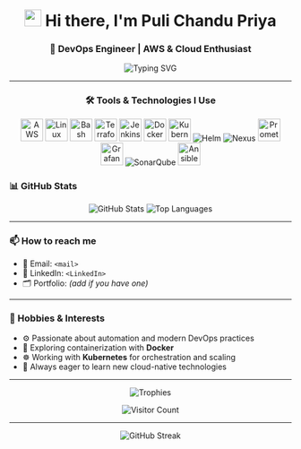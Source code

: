 
<h1 align="center">
  <img src="https://raw.githubusercontent.com/MartinHeinz/MartinHeinz/master/wave.gif" width="30px" /> Hi there, I'm Puli Chandu Priya
</h1>

<h3 align="center">🚀 DevOps Engineer | AWS & Cloud Enthusiast </h3>

<p align="center">
  <img src="https://readme-typing-svg.herokuapp.com?font=Fira+Code&weight=700&size=22&pause=1000&center=true&vCenter=true&width=850&lines=Passionate+about+learning+the+latest+automation+technologies" alt="Typing SVG" />
</p>


---

<h3 align="center">🛠️ Tools & Technologies I Use</h3>

<p align="center">
  <img title="AWS" src="https://skillicons.dev/icons?i=aws" height="40" />
  <img title="Linux" src="https://skillicons.dev/icons?i=linux" height="40" />
  <img title="Bash" src="https://skillicons.dev/icons?i=bash" height="40" />
  <img title="Terraform" src="https://skillicons.dev/icons?i=terraform" height="40" />
  <img title="Jenkins" src="https://skillicons.dev/icons?i=jenkins" height="40" />
  <img title="Docker" src="https://skillicons.dev/icons?i=docker" height="40" />
  <img title="Kubernetes" src="https://skillicons.dev/icons?i=kubernetes" height="40" />
  <!-- Helm badge -->
  <img src="https://img.shields.io/badge/Helm-0F1689?style=for-the-badge&logo=helm&logoColor=white" title="Helm" />
  <!-- Nexus badge -->
  <img src="https://img.shields.io/badge/Nexus-1B365D?style=for-the-badge&logo=sonatype&logoColor=white" title="Nexus" />
  <!-- Prometheus -->
  <img title="Prometheus" src="https://skillicons.dev/icons?i=prometheus" height="40" />
  <img title="Grafana" src="https://skillicons.dev/icons?i=grafana" height="40" />
  <!-- SonarQube badge -->
  <img src="https://img.shields.io/badge/SonarQube-4E9BCD?style=for-the-badge&logo=sonarqube&logoColor=white" title="SonarQube" />
  <img title="Ansible" src="https://skillicons.dev/icons?i=ansible" height="40" />
</p>


### 📊 GitHub Stats

<p align="center">
  <img src="https://github-readme-stats.vercel.app/api?username=chandupriya&show_icons=true&theme=tokyonight&hide_border=false" alt="GitHub Stats" />
  <img src="https://github-readme-stats.vercel.app/api/top-langs/?username=chandupriya&layout=compact&theme=tokyonight&hide_border=false" alt="Top Languages" />
</p>

---

### 📫 How to reach me

- 📧 Email: `<mail>`
- 💼 LinkedIn: `<LinkedIn>`
- 🗂️ Portfolio: *(add if you have one)*

---

### 🎯 Hobbies & Interests

- ⚙️ Passionate about automation and modern DevOps practices
- 🐳 Exploring containerization with **Docker**
- ☸️ Working with **Kubernetes** for orchestration and scaling
- 🌱 Always eager to learn new cloud-native technologies
---

<p align="center">
  <img src="https://github-profile-trophy.vercel.app/?username=chandupriya&theme=onestar&margin-w=15&row=2&column=3" alt="Trophies" />
</p>

<p align="center">
  <img src="https://komarev.com/ghpvc/?username=chandupriya&label=Profile+Views&color=0e75b6&style=flat" alt="Visitor Count" />
</p>

---

<p align="center">
  <img src="https://github-readme-streak-stats.herokuapp.com/?user=chandupriya&theme=tokyonight" alt="GitHub Streak" />
</p>

